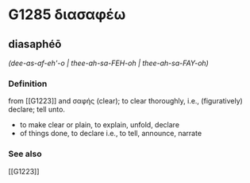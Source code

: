 # G1285 διασαφέω

## diasaphéō

_(dee-as-af-eh'-o | thee-ah-sa-FEH-oh | thee-ah-sa-FAY-oh)_

### Definition

from [[G1223]] and σαφής (clear); to clear thoroughly, i.e., (figuratively) declare; tell unto.

- to make clear or plain, to explain, unfold, declare
- of things done, to declare i.e., to tell, announce, narrate

### See also

[[G1223]]

